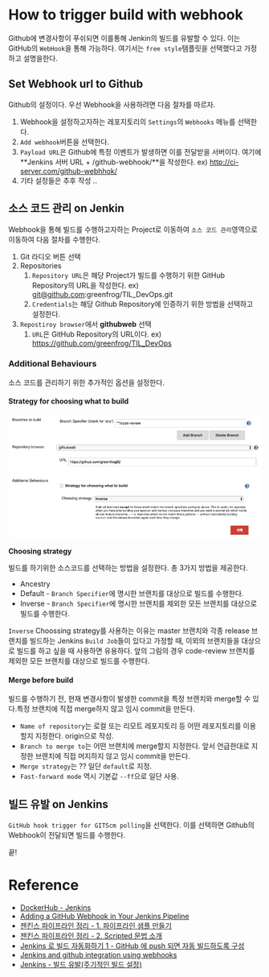 # How to trigger build with webhook

Github에 변경사항이 푸쉬되면 이를통해 Jenkin의 빌드를 유발할 수 있다. 이는 GitHub의 `WebHook`을 통해 가능하다.
여기서는 `free style`템플릿을 선택했다고 가정하고 설명을한다. 

## Set Webhook url to Github

Github의 설정이다. 우선 Webhook을 사용하려면 다음 절차를 따르자. 

1. Webhook을 설정하고자하는 레포지토리의 `Settings`의 `Webhooks` 메뉴를 선택한다. 
2. `Add webhook`버튼을 선택한다. 
3. `Payload URL`은 Github에 특정 이벤트가 발생하면 이를 전달받을 서버이다. 여기에 **Jenkins 서버 URL + /github-webhook/**을 작성한다. ex) http://ci-server.com/github-webhhok/
4. 기타 설정들은 추후 작성 .. 

## 소스 코드 관리 on Jenkin

Webhook을 통해 빌드를 수행하고자하는 Project로 이동하여 `소스 코드 관리`영역으로 이동하여 다음 절차를 수행한다.

1. Git 라디오 버튼 선택
2. Repositories
    1. `Repository URL`은 해당 Project가 빌드를 수행하기 위한 GitHub Repository의 URL을 작성한다. ex) git@github.com:greenfrog/TIL_DevOps.git
    2. `Credentials`는 해당 Github Repository에 인증하기 위한 방법을 선택하고 설정한다. 
3. `Repostiroy browser`에서 **githubweb** 선택
    1. `URL`은 GitHub Repository의 URL이다. ex) https://github.com/greenfrog/TIL_DevOps

### Additional Behaviours

소스 코드를 관리하기 위한 추가적인 옵션을 설정한다. 

#### Strategy for choosing what to build

![Additional Behaviours](./repository_additional_behaviours.png)

**Choosing strategy**

빌드를 하기위한 소스코드를 선택하는 방법을 설정한다. 총 3가지 방법을 제공한다. 

* Ancestry 
* Default - `Branch Specifier`에 명시한 브랜치를 대상으로 빌드를 수행한다. 
* Inverse - `Branch Specifier`에 명시한 브랜치를 제외한 모든 브랜치를 대상으로 빌드를 수행한다. 

`Inverse` Choossing strategy를 사용하는 이유는 master 브랜치와 각종 release 브랜치를 빌드하는 Jenkins `Build Job`들이 있다고 가정할 때, 이외의 브랜치들을 대상으로 빌드를 하고 싶을 때 사용하면 유용하다. 앞의 그림의 경우 code-review 브랜치를 제외한 모든 브랜치를 대상으로 빌드를 수행한다. 

#### Merge before build

빌드를 수행하기 전, 현재 변경사항이 발생한 commit을 특정 브랜치와 merge할 수 있다.특정 브랜치에 직접 merge하지 않고 임시 commit을 만든다. 

* `Name of repository`는 로컬 또는 리모트 레포지토리 등 어떤 레포지토리를 이용할지 지정한다. origin으로 작성.
* `Branch to merge to`는 어떤 브랜치에 merge할지 지정한다. 앞서 언급한대로 지정한 브랜치에 직접 머지하지 않고 임시 commit을 만든다. 
* `Merge strategy`는 ?? 일단 `default`로 지정.
* `Fast-forward mode` 역시 기본값 `--ff`으로 일단 사용. 

## 빌드 유발 on Jenkins

`GitHub hook trigger for GITScm polling`을 선택한다. 이를 선택하면 Github의 Webhook이 전달되면 빌드를 수행한다. 

끝!

# Reference

* [DockerHub - Jenkins](https://hub.docker.com/r/jenkins/jenkins)
* [Adding a GitHub Webhook in Your Jenkins Pipeline
](https://dzone.com/articles/adding-a-github-webhook-in-your-jenkins-pipeline)
* [젠킨스 파이프라인 정리 - 1. 파이프라인 샘플 만들기](https://jojoldu.tistory.com/355)
* [젠킨스 파이프라인 정리 - 2. Scripted 문법 소개](https://jojoldu.tistory.com/356?category=777282)
* [Jenkins 로 빌드 자동화하기 1 - GitHub 에 push 되면 자동 빌드하도록 구성](https://yaboong.github.io/jenkins/2018/05/14/github-webhook-jenkins/)
* [Jenkins and github integration using webhooks](https://blog.tentamen.eu/jenkins-and-github-integration-using-webhooks/)
* [Jenkins - 빌드 유발(주기적인 빌드 설정)](http://blog.naver.com/PostView.nhn?blogId=special9486&logNo=220274932377)